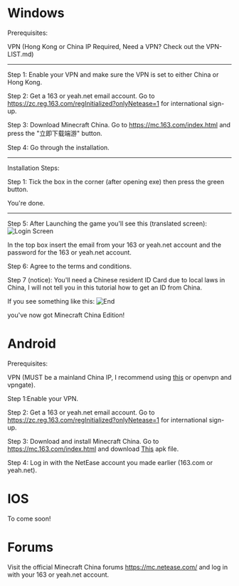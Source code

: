 
# Windows

  

Prerequisites:

VPN (Hong Kong or China IP Required, Need a VPN? Check out the VPN-LIST.md)

------------------------------------------------------------------------------------

Step 1: Enable your VPN and make sure the VPN is set to either China or Hong Kong.

Step 2: Get a 163 or yeah.net email account. Go to https://zc.reg.163.com/regInitialized?onlyNetease=1 for international sign-up.

Step 3: Download Minecraft China. Go to https://mc.163.com/index.html and press the "立即下载端游" button.

Step 4: Go through the installation.

------------------------------------------------------------------------------------

Installation Steps:

Step 1: Tick the box in the corner (after opening exe) then press the green button.

You're done.

------------------------------------------------------------------------------------

Step 5: After Launching the game you'll see this (translated screen): ![Login Screen](https://github.com/qoiz12/Minecraft-China-Guide/assets/77888612/2523258b-89d7-4140-921e-5478607e9049)

In the top box insert the email from your 163 or yeah.net account and the password for the 163 or yeah.net account.

Step 6: Agree to the terms and conditions.

Step 7 (notice): You'll need a Chinese resident ID Card due to local laws in China, I will not tell you in this tutorial how to get an ID from China.

If you see something like this: ![End](https://github.com/qoiz12/Minecraft-China-Guide/assets/77888612/fa11b78d-aafe-4255-8273-e985ca06cfbd)

you've now got Minecraft China Edition!

  
  

# Android

Prerequisites:

VPN (MUST be a mainland China IP, I recommend using [this](https://play.google.com/store/apps/details?id=com.cnqlx.booster) or openvpn and vpngate).

  

Step 1:Enable your VPN.

Step 2: Get a 163 or yeah.net email account. Go to https://zc.reg.163.com/regInitialized?onlyNetease=1 for international sign-up.

Step 3: Download and install Minecraft China. Go to https://mc.163.com/index.html and download [This](https://adl.netease.com/d/g/mc/c/gwnew?type=android) apk file.

Step 4: Log in with the NetEase account you made earlier (163.com or yeah.net).

  

# IOS

To come soon!

  

# Forums

Visit the official Minecraft China forums https://mc.netease.com/ and log in with your 163 or yeah.net account.
